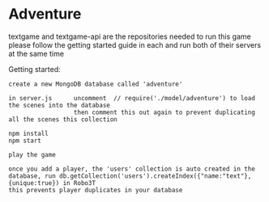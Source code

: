 # Adventure

textgame and textgame-api are the repositories needed to run this game
please follow the getting started guide in each and run both of their servers at the same time

Getting started:
```
create a new MongoDB database called 'adventure'

in server.js      uncomment  // require('./model/adventure') to load the scenes into the database
                  then comment this out again to prevent duplicating all the scenes this collection

npm install
npm start

play the game

once you add a player, the 'users' collection is auto created in the database, run db.getCollection('users').createIndex({"name:"text"},{unique:true}) in Robo3T
this prevents player duplicates in your database
